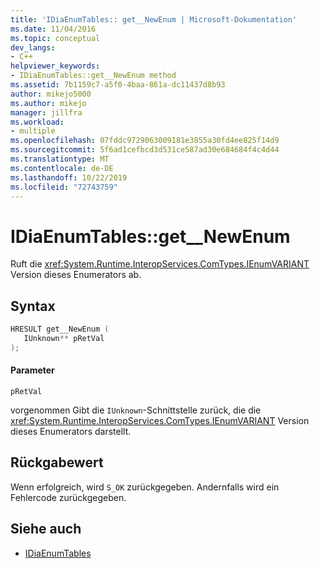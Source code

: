 ```yaml
---
title: 'IDiaEnumTables:: get__NewEnum | Microsoft-Dokumentation'
ms.date: 11/04/2016
ms.topic: conceptual
dev_langs:
- C++
helpviewer_keywords:
- IDiaEnumTables::get__NewEnum method
ms.assetid: 7b1159c7-a5f0-4baa-861a-dc11437d8b93
author: mikejo5000
ms.author: mikejo
manager: jillfra
ms.workload:
- multiple
ms.openlocfilehash: 07fddc9729063009181e3855a30fd4ee825f14d9
ms.sourcegitcommit: 5f6ad1cefbcd3d531ce587ad30e684684f4c4d44
ms.translationtype: MT
ms.contentlocale: de-DE
ms.lasthandoff: 10/22/2019
ms.locfileid: "72743759"
---
```

# <a name="idiaenumtablesget__newenum"></a>IDiaEnumTables::get__NewEnum
Ruft die <xref:System.Runtime.InteropServices.ComTypes.IEnumVARIANT> Version dieses Enumerators ab.

## <a name="syntax"></a>Syntax

```C++
HRESULT get__NewEnum ( 
   IUnknown** pRetVal
);
```

#### <a name="parameters"></a>Parameter
 `pRetVal`

vorgenommen Gibt die `IUnknown`-Schnittstelle zurück, die die <xref:System.Runtime.InteropServices.ComTypes.IEnumVARIANT> Version dieses Enumerators darstellt.

## <a name="return-value"></a>Rückgabewert
 Wenn erfolgreich, wird `S_OK` zurückgegeben. Andernfalls wird ein Fehlercode zurückgegeben.

## <a name="see-also"></a>Siehe auch
- [IDiaEnumTables](../../debugger/debug-interface-access/idiaenumtables.md)